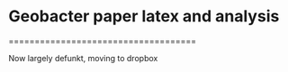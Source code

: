 # Geobacter paper latex and analysis
====================================

Now largely defunkt, moving to dropbox
